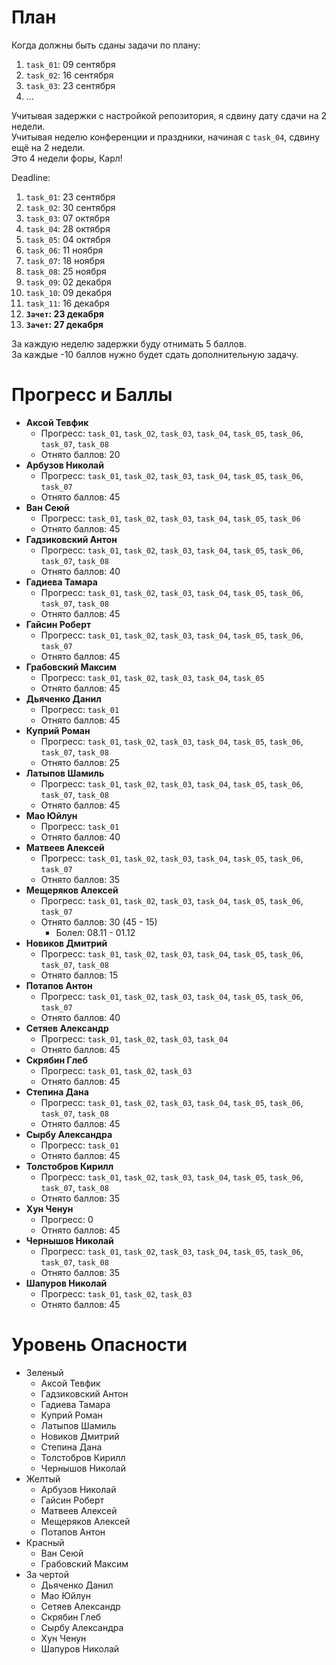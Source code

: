 # План

Когда должны быть сданы задачи по плану:
1. `task_01`: 09 сентября
1. `task_02`: 16 сентября
1. `task_03`: 23 сентября
1. ...

Учитывая задержки с настройкой репозитория, я сдвину дату сдачи на 2 недели.<br>
Учитывая неделю конференции и праздники, начиная с `task_04`, сдвину ещё на 2 недели.<br>
Это 4 недели форы, Карл!

Deadline:
1. `task_01`: 23 сентября
1. `task_02`: 30 сентября
1. `task_03`: 07 октября
1. `task_04`: 28 октября
1. `task_05`: 04 октября
1. `task_06`: 11 ноября
1. `task_07`: 18 ноября
1. `task_08`: 25 ноября
1. `task_09`: 02 декабря
1. `task_10`: 09 декабря
1. `task_11`: 16 декабря
1. **`Зачет`: 23 декабря**
1. **`Зачет`: 27 декабря**

За каждую неделю задержки буду отнимать 5 баллов.<br>
За каждые -10 баллов нужно будет сдать дополнительную задачу.

# Прогресс и Баллы

- **Аксой Тевфик**
  - Прогресс: `task_01`, `task_02`, `task_03`, `task_04`, `task_05`, `task_06`, `task_07`, `task_08`
  - Отнято баллов: 20
- **Арбузов Николай**
  - Прогресс: `task_01`, `task_02`, `task_03`, `task_04`, `task_05`, `task_06`, `task_07`
  - Отнято баллов: 45
- **Ван Сеюй**
  - Прогресс: `task_01`, `task_02`, `task_03`, `task_04`, `task_05`, `task_06`
  - Отнято баллов: 45
- **Гадзиковский Антон**
  - Прогресс: `task_01`, `task_02`, `task_03`, `task_04`, `task_05`, `task_06`, `task_07`, `task_08`
  - Отнято баллов: 40
- **Гадиева Тамара**
  - Прогресс: `task_01`, `task_02`, `task_03`, `task_04`, `task_05`, `task_06`, `task_07`, `task_08`
  - Отнято баллов: 45
- **Гайсин Роберт**
  - Прогресс: `task_01`, `task_02`, `task_03`, `task_04`, `task_05`, `task_06`, `task_07`
  - Отнято баллов: 45
- **Грабовский Максим**
  - Прогресс: `task_01`, `task_02`, `task_03`, `task_04`, `task_05`
  - Отнято баллов: 45
- **Дьяченко Данил**
  - Прогресс: `task_01`
  - Отнято баллов: 45
- **Куприй Роман**
  - Прогресс: `task_01`, `task_02`, `task_03`, `task_04`, `task_05`, `task_06`, `task_07`, `task_08`
  - Отнято баллов: 25
- **Латыпов Шамиль**
  - Прогресс: `task_01`, `task_02`, `task_03`, `task_04`, `task_05`, `task_06`, `task_07`, `task_08`
  - Отнято баллов: 45
- **Мао Юйлун**
  - Прогресс: `task_01`
  - Отнято баллов: 40
- **Матвеев Алексей**
  - Прогресс: `task_01`, `task_02`, `task_03`, `task_04`, `task_05`, `task_06`, `task_07`
  - Отнято баллов: 35
- **Мещеряков Алексей**
  - Прогресс: `task_01`, `task_02`, `task_03`, `task_04`, `task_05`, `task_06`, `task_07`
  - Отнято баллов: 30 (45 - 15)
    - Болел: 08.11 - 01.12
- **Новиков Дмитрий**
  - Прогресс: `task_01`, `task_02`, `task_03`, `task_04`, `task_05`, `task_06`, `task_07`, `task_08`
  - Отнято баллов: 15
- **Потапов Антон**
  - Прогресс: `task_01`, `task_02`, `task_03`, `task_04`, `task_05`, `task_06`, `task_07`
  - Отнято баллов: 40
- **Сетяев Александр**
  - Прогресс: `task_01`, `task_02`, `task_03`, `task_04`
  - Отнято баллов: 45
- **Скрябин Глеб**
  - Прогресс: `task_01`, `task_02`, `task_03`
  - Отнято баллов: 45
- **Степина Дана**
  - Прогресс: `task_01`, `task_02`, `task_03`, `task_04`, `task_05`, `task_06`, `task_07`, `task_08`
  - Отнято баллов: 45
- **Сырбу Александра**
  - Прогресс: `task_01`
  - Отнято баллов: 45
- **Толстобров Кирилл**
  - Прогресс: `task_01`, `task_02`, `task_03`, `task_04`, `task_05`, `task_06`, `task_07`, `task_08`
  - Отнято баллов: 35
- **Хун Ченун**
  - Прогресс: 0
  - Отнято баллов: 45
- **Чернышов Николай**
  - Прогресс: `task_01`, `task_02`, `task_03`, `task_04`, `task_05`, `task_06`, `task_07`, `task_08`
  - Отнято баллов: 35
- **Шапуров Николай**
  - Прогресс: `task_01`, `task_02`, `task_03`
  - Отнято баллов: 45

# Уровень Опасности

- Зеленый
  - Аксой Тевфик
  - Гадзиковский Антон
  - Гадиева Тамара
  - Куприй Роман
  - Латыпов Шамиль
  - Новиков Дмитрий
  - Степина Дана
  - Толстобров Кирилл
  - Чернышов Николай
- Желтый
  - Арбузов Николай
  - Гайсин Роберт
  - Матвеев Алексей
  - Мещеряков Алексей
  - Потапов Антон
- Красный
  - Ван Сеюй
  - Грабовский Максим
- За чертой
  - Дьяченко Данил
  - Мао Юйлун
  - Сетяев Александр
  - Скрябин Глеб
  - Сырбу Александра
  - Хун Ченун
  - Шапуров Николай

